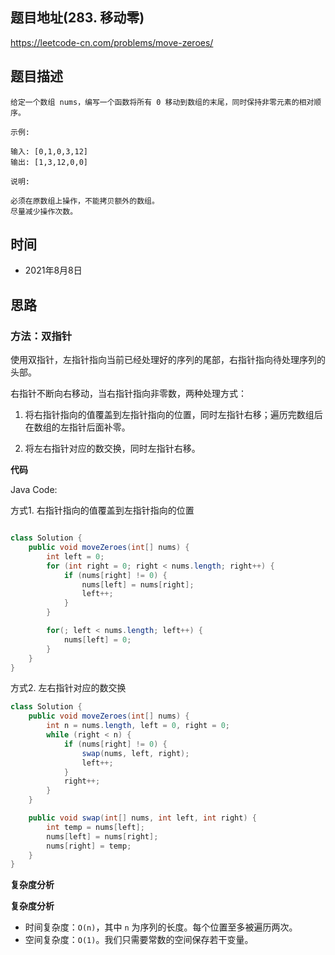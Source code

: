 
## 题目地址(283. 移动零)

https://leetcode-cn.com/problems/move-zeroes/

## 题目描述

```
给定一个数组 nums，编写一个函数将所有 0 移动到数组的末尾，同时保持非零元素的相对顺序。

示例:

输入: [0,1,0,3,12]
输出: [1,3,12,0,0]

说明:

必须在原数组上操作，不能拷贝额外的数组。
尽量减少操作次数。
```

## 时间

- 2021年8月8日

## 思路

### 方法：双指针
使用双指针，左指针指向当前已经处理好的序列的尾部，右指针指向待处理序列的头部。

右指针不断向右移动，当右指针指向非零数，两种处理方式：

1. 将右指针指向的值覆盖到左指针指向的位置，同时左指针右移；遍历完数组后在数组的左指针后面补零。

2. 将左右指针对应的数交换，同时左指针右移。

**代码**

Java Code:

方式1. 右指针指向的值覆盖到左指针指向的位置
```java

class Solution {
    public void moveZeroes(int[] nums) {
        int left = 0;
        for (int right = 0; right < nums.length; right++) {
            if (nums[right] != 0) {
                nums[left] = nums[right];
                left++;
            }
        }

        for(; left < nums.length; left++) {
            nums[left] = 0;
        }
    }
}

```
方式2. 左右指针对应的数交换
```java
class Solution {
    public void moveZeroes(int[] nums) {
        int n = nums.length, left = 0, right = 0;
        while (right < n) {
            if (nums[right] != 0) {
                swap(nums, left, right);
                left++;
            }
            right++;
        }
    }

    public void swap(int[] nums, int left, int right) {
        int temp = nums[left];
        nums[left] = nums[right];
        nums[right] = temp;
    }
}
```

**复杂度分析**

**复杂度分析**

- 时间复杂度：`O(n)`，其中 `n` 为序列的长度。每个位置至多被遍历两次。
- 空间复杂度：`O(1)`。我们只需要常数的空间保存若干变量。


